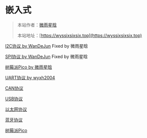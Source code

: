 # 嵌入式

> 本站作者：[微雨星晗](https://github.com/wyxh2004)
>
> 本站地址：[https://wyssixsixsix.top](https://wyssixsixsix.top)

[I2C协议 by WanDeJun](I2C协议.md) Fixed by 微雨星晗

[SPI协议 by WanDeJun](SPI协议.md) Fixed by 微雨星晗

[树莓派Pico by 微雨星晗](树莓派Pico.md)

[UART协议 by wyxh2004](UART协议.md)

[CAN协议](CAN协议.md)

[USB协议](USB协议.md)

[以太网协议](以太网协议.md)

[蓝牙协议](蓝牙协议.md)

[树莓派Pico](树莓派Pico.md)


